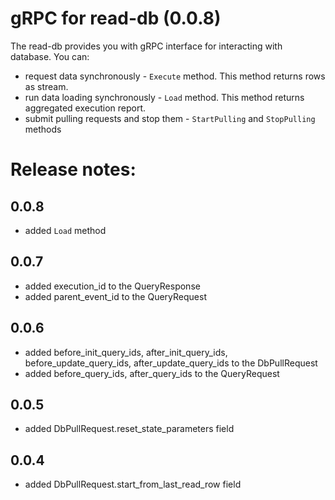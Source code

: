 # gRPC for read-db (0.0.8)

The read-db provides you with gRPC interface for interacting with database.
You can:

+ request data synchronously - `Execute` method. This method returns rows as stream.
+ run data loading synchronously - `Load` method. This method returns aggregated execution report.
+ submit pulling requests and stop them - `StartPulling` and `StopPulling` methods

# Release notes:

## 0.0.8
+ added `Load` method

## 0.0.7
+ added execution_id to the QueryResponse
+ added parent_event_id to the QueryRequest

## 0.0.6
+ added before_init_query_ids, after_init_query_ids, before_update_query_ids, after_update_query_ids to the DbPullRequest
+ added before_query_ids, after_query_ids to the QueryRequest

## 0.0.5
+ added DbPullRequest.reset_state_parameters field

## 0.0.4
+ added DbPullRequest.start_from_last_read_row field